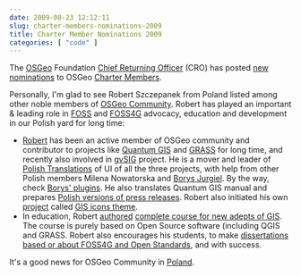 ```yaml
---
date: 2009-08-23 12:12:11
slug: charter-members-nominations-2009
title: Charter Member Nominations 2009
categories: [ "code" ]
---
```


The [OSGeo](http://osgeo.org) Foundation [Chief Returning Officer](http://wiki.osgeo.org/wiki/Chief_Returning_Officer) (CRO) has posted [new nominations](http://wiki.osgeo.org/wiki/New_Member_Nominations_2009) to OSGeo [Charter Members](http://www.osgeo.org/charter_members).

Personally, I'm glad to see Robert Szczepanek from Poland listed among other noble members of [OSGeo Community](http://wiki.osgeo.org/wiki/Category:OSGeo_Member). Robert has played an important & leading role in [FOSS](http://en.wikipedia.org/wiki/Free_and_open_source_software) and [FOSS4G](http://foss4g.org/) advocacy, education and development in our Polish yard for long time:

  * [Robert](http://robert.szczepanek.pl/) has been an active member of OSGeo community and contributor to projects like [Quantum GIS](http://www.qgis.org/) and [GRASS](http://www.osgeo.org/grass/) for long time, and recently also involved in [gvSIG](http://www.osgeo.org/gvsig/) project. He is a mover and leader of [Polish Translations](http://www.qgis.org/wiki/Manual_Translation) of UI of all the three projects, with help from other Polish members Milena Nowatorska and [Borys Jurgiel](http://www.youtube.com/watch?v=MXyjWWneDpY). By the way, check [Borys' plugins](http://bwj.aster.net.pl/). He also translates Quantum GIS manual and prepares [Polish versions of press releases](http://www.qgis.org/wiki/Press_Release_Announcements). Robert also initiated his own [project](http://www.szczepanek.pl/icons.grass/v.0.1/) called [GIS icons theme](http://robert.szczepanek.pl/icons.php).
  * In education, Robert [authored](http://wiki.osgeo.org/wiki/Educational_Content_Inventory#Quantum_GIS_tutorial_-_Kurs_Quantum_GIS) [complete course for new adepts of GIS](http://robert.szczepanek.pl/qgis_tutorial.php). The course is purely based on Open Source software (including QGIS and GRASS. Robert also encourages his students, to make [dissertations based or about FOSS4G and Open Standards](http://holmes.iigw.pl/~rszczepa/dyplomy.php), and with success.

It's a good news for OSGeo Community in [Poland](http://en.wikipedia.org/wiki/Poland).

